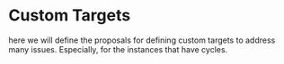 # Custom Targets

here we will define the proposals for defining custom targets to address many issues. Especially, for the instances that have cycles.

